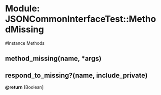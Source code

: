 # Module: JSONCommonInterfaceTest::MethodMissing
    




#Instance Methods
## method_missing(name, *args) [](#method-i-method_missing)

## respond_to_missing?(name, include_private) [](#method-i-respond_to_missing?)

**@return** [Boolean] 

